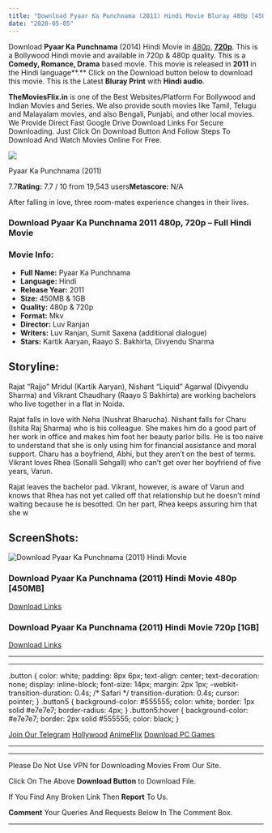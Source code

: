 ```yaml
---
title: "Download Pyaar Ka Punchnama (2011) Hindi Movie Bluray 480p [450MB] || 720p [1GB]"
date: "2020-05-05"
---
```


Download **Pyaar Ka Punchnama** (2014) Hindi Movie in [480p](https://1moviesflix.com/480p-movies/), [**720p**](https://1moviesflix.com/720p-movies/). This is a Bollywood Hindi movie and available in 720p & 480p quality. This is a **Comedy, Romance, Drama** based movie. This movie is released in **2011** in the Hindi language**.** Click on the Download button below to download this movie. This is the Latest **Bluray Print** with **Hindi audio**.

**TheMoviesFlix.in** is one of the Best Websites/Platform For Bollywood and Indian Movies and Series. We also provide south movies like Tamil, Telugu and Malayalam movies, and also Bengali, Punjabi, and other local movies. We Provide Direct Fast Google Drive Download Links For Secure Downloading. Just Click On Download Button And Follow Steps To Download And Watch Movies Online For Free.

[![](https://m.media-amazon.com/images/M/MV5BNDI4MmJkM2ItYjZjMC00MzYxLWIwZWEtYzE5YWZhYmExM2I5XkEyXkFqcGdeQXVyODE5NzE3OTE@._V1_SX300.jpg)](https://www.imdb.com/title/tt1926313/ "Pyaar Ka Punchnama")

Pyaar Ka Punchnama (2011)

7.7**Rating:** 7.7 / 10 from 19,543 users**Metascore:** N/A

After falling in love, three room-mates experience changes in their lives.

### Download Pyaar Ka Punchnama 2011 480p, 720p – Full Hindi Movie

### Movie Info:

- **Full Name:** Pyaar Ka Punchnama
- **Language:** Hindi
- **Release Year:** 2011
- **Size:** 450MB & 1GB
- **Quality:** 480p & 720p
- **Format:** Mkv
- **Director:** Luv Ranjan
- **Writers:** Luv Ranjan, Sumit Saxena (additional dialogue)
- **Stars:** Kartik Aaryan, Raayo S. Bakhirta, Divyendu Sharma

## Storyline:

Rajat “Rajjo” Mridul (Kartik Aaryan), Nishant “Liquid” Agarwal (Divyendu Sharma) and Vikrant Chaudhary (Raayo S Bakhirta) are working bachelors who live together in a flat in Noida.

Rajat falls in love with Neha (Nushrat Bharucha). Nishant falls for Charu (Ishita Raj Sharma) who is his colleague. She makes him do a good part of her work in office and makes him foot her beauty parlor bills. He is too naive to understand that she is only using him for financial assistance and moral support. Charu has a boyfriend, Abhi, but they aren’t on the best of terms. Vikrant loves Rhea (Sonalli Sehgall) who can’t get over her boyfriend of five years, Varun.

Rajat leaves the bachelor pad. Vikrant, however, is aware of Varun and knows that Rhea has not yet called off that relationship but he doesn’t mind waiting because he is besotted. On her part, Rhea keeps assuring him that she w

## ScreenShots:

![Download Pyaar Ka Punchnama (2011) Hindi Movie](https://i.imgur.com/2qf1k9h.jpg)

### Download Pyaar Ka Punchnama (2011) Hindi Movie 480p \[450MB\]

[Download Links](https://1moviesflix.com?a270777880=MkFvR3BSN09ZbmJoa2NsOUY4eUFQWHA0bmF0QzNXcDFnZ011LzY0VkZ6cUFGclU0NVJYUjRXNVZwbnBWSmQzaFdrUGVhcmUwQ091K1M5c24zdERJZ3RTWEJnVkwyMExnWklFZzkrVWc1RHM9)

### Download Pyaar Ka Punchnama (2011) Hindi Movie 720p \[1GB\] 

[Download Links](https://1moviesflix.com?a270777880=MkFvR3BSN09ZbmJoa2NsOUY4eUFQWHA0bmF0QzNXcDFnZ011LzY0VkZ6cUFGclU0NVJYUjRXNVZwbnBWSmQzaFlsS1BjbURBR0FSSTRIa29yelM2NlpvcFdaOVp5UTdFUmIxdnNMS3l3ZW89)

* * *

* * *

.button { color: white; padding: 8px 6px; text-align: center; text-decoration: none; display: inline-block; font-size: 14px; margin: 2px 1px; -webkit-transition-duration: 0.4s; /\* Safari \*/ transition-duration: 0.4s; cursor: pointer; } .button5 { background-color: #555555; color: white; border: 1px solid #e7e7e7; border-radius: 4px; } .button5:hover { background-color: #e7e7e7; border: 2px solid #555555; color: black; }

[Join Our Telegram](http://gdrivepro.xyz/join.php) [Hollywood](https://moviesverse.com/) [AnimeFlix](https://animeflix.in/) [Download PC Games](https://gamesflix.net/)  

* * *

* * *

  

Please Do Not Use VPN for Downloading Movies From Our Site.

Click On The Above **Download Button** to Download File.

If You Find Any Broken Link Then **Report** To Us.

**Comment** Your Queries And Requests Below In The Comment Box.

* * *
